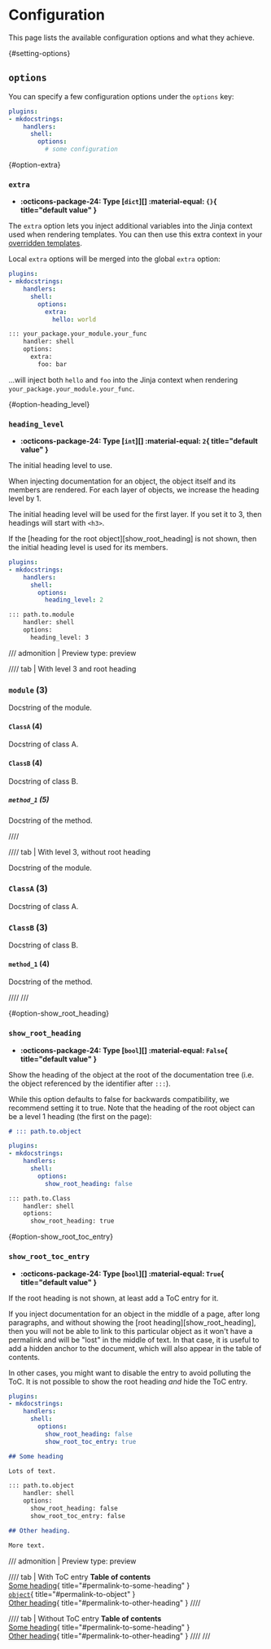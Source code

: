 # Configuration

This page lists the available configuration options and what they achieve.

[](){#setting-options}
## `options`

You can specify a few configuration options under the `options` key:

```yaml title="mkdocs.yml"
plugins:
- mkdocstrings:
    handlers:
      shell:
        options:
          # some configuration
```

[](){#option-extra}
### `extra`

- **:octicons-package-24: Type [`dict`][] :material-equal: `{}`{ title="default value" }**

The `extra` option lets you inject additional variables into the Jinja context used when rendering templates. You can then use this extra context in your [overridden templates](https://mkdocstrings.github.io/usage/theming/#templates).

Local `extra` options will be merged into the global `extra` option:

```yaml title="in mkdocs.yml (global configuration)"
plugins:
- mkdocstrings:
    handlers:
      shell:
        options:
          extra:
            hello: world
```

```md title="in docs/some_page.md (local configuration)"
::: your_package.your_module.your_func
    handler: shell
    options:
      extra:
        foo: bar
```

...will inject both `hello` and `foo` into the Jinja context when rendering `your_package.your_module.your_func`.

[](){#option-heading_level}
### `heading_level`

- **:octicons-package-24: Type [`int`][] :material-equal: `2`{ title="default value" }**

The initial heading level to use.

When injecting documentation for an object,
the object itself and its members are rendered.
For each layer of objects, we increase the heading level by 1.

The initial heading level will be used for the first layer.
If you set it to 3, then headings will start with `<h3>`.

If the [heading for the root object][show_root_heading] is not shown,
then the initial heading level is used for its members.

```yaml title="in mkdocs.yml (global configuration)"
plugins:
- mkdocstrings:
    handlers:
      shell:
        options:
          heading_level: 2
```

```md title="or in docs/some_page.md (local configuration)"
::: path.to.module
    handler: shell
    options:
      heading_level: 3
```

/// admonition | Preview
    type: preview

//// tab | With level 3 and root heading
<h3><code>module</code> (3)</h3>
<p>Docstring of the module.</p>
<h4><code>ClassA</code> (4)</h4>
<p>Docstring of class A.</p>
<h4><code>ClassB</code> (4)</h4>
<p>Docstring of class B.</p>
<h5><code>method_1</code> (5)</h5>
<p>Docstring of the method.</p>
////

//// tab | With level 3, without root heading
<p>Docstring of the module.</p>
<h3><code>ClassA</code> (3)</h3>
<p>Docstring of class A.</p>
<h3><code>ClassB</code> (3)</h3>
<p>Docstring of class B.</p>
<h4><code>method_1</code> (4)</h4>
<p>Docstring of the method.</p>
////
///

[](){#option-show_root_heading}
### `show_root_heading`

- **:octicons-package-24: Type [`bool`][] :material-equal: `False`{ title="default value" }**

Show the heading of the object at the root of the documentation tree
(i.e. the object referenced by the identifier after `:::`).

While this option defaults to false for backwards compatibility, we recommend setting it to true. Note that the heading of the root object can be a level 1 heading (the first on the page):

```md
# ::: path.to.object
```

```yaml title="in mkdocs.yml (global configuration)"
plugins:
- mkdocstrings:
    handlers:
      shell:
        options:
          show_root_heading: false
```

```md title="or in docs/some_page.md (local configuration)"
::: path.to.Class
    handler: shell
    options:
      show_root_heading: true
```

[](){#option-show_root_toc_entry}
### `show_root_toc_entry`

- **:octicons-package-24: Type [`bool`][] :material-equal: `True`{ title="default value" }**
<!-- - **:octicons-project-template-24: Template :material-null:** (N/A) -->

If the root heading is not shown, at least add a ToC entry for it.

If you inject documentation for an object in the middle of a page,
after long paragraphs, and without showing the [root heading][show_root_heading],
then you will not be able to link to this particular object
as it won't have a permalink and will be "lost" in the middle of text.
In that case, it is useful to add a hidden anchor to the document,
which will also appear in the table of contents.

In other cases, you might want to disable the entry to avoid polluting the ToC.
It is not possible to show the root heading *and* hide the ToC entry.

```yaml title="in mkdocs.yml (global configuration)"
plugins:
- mkdocstrings:
    handlers:
      shell:
        options:
          show_root_heading: false
          show_root_toc_entry: true
```

```md title="or in docs/some_page.md (local configuration)"
## Some heading

Lots of text.

::: path.to.object
    handler: shell
    options:
      show_root_heading: false
      show_root_toc_entry: false

## Other heading.

More text.
```

/// admonition | Preview
    type: preview

//// tab | With ToC entry
**Table of contents**<br>
[Some heading](#permalink-to-some-heading){ title="#permalink-to-some-heading" }<br>
[`object`](#permalink-to-object){ title="#permalink-to-object" }<br>
[Other heading](#permalink-to-other-heading){ title="#permalink-to-other-heading" }
////

//// tab | Without ToC entry
**Table of contents**<br>
[Some heading](#permalink-to-some-heading){ title="#permalink-to-some-heading" }<br>
[Other heading](#permalink-to-other-heading){ title="#permalink-to-other-heading" }
////
///

